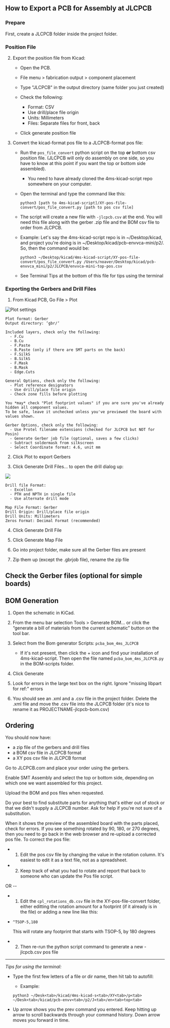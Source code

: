 ## How to Export a PCB for Assembly at JLCPCB ##


### Prepare ###

First, create a JLCPCB folder inside the project folder.

### Position File ###
2. Export the position file from Kicad:
	* Open the PCB.
	* File menu > fabrication output > component placement
	* Type "JLCPCB" in the output directory (same folder you just created)
	* Check the following:
		- Format: CSV
		- Use drill/place file origin 
		- Units: Millimeters 
		- Files: Separate files for front, back 

	* Click  generate position file 

3. Convert the kicad-format pos file to a JLCPCB-format pos file: 
	* Run the `pos_file_convert` python script on the top **or** bottom csv position file. (JLCPCB will only do assembly on one side, so you have to know at this point if you want the top or bottom side assembled).
		* You need to have already cloned the 4ms-kicad-script repo somewhere on your computer.
	* Open the terminal and type the command like this:
		
		```
		python3 [path to 4ms-kicad-script]/XY-pos-file-convert/pos_file_convert.py [path to pos csv file]
		```
	* The script will create a new file with `-jlcpcb.csv` at the end. You will need this file along with the gerber .zip file and the BOM csv file to order from JLCPCB.

	* Example: Let's say the 4ms-kicad-script repo is in ~/Desktop/kicad, and project you're doing is in ~/Desktop/kicad/pcb-envvca-mini/p2/. So, then the command would be:

       ```
       python3 ~/Desktop/kicad/4ms-kicad-script/XY-pos-file-convert/pos_file_convert.py /Users/noaver/Desktop/kicad/pcb-envvca_mini/p2/JLCPCB/envvca-mini-top-pos.csv
		```

   * See Terminal Tips at the bottom of this file for tips using the terminal
   
   
### Exporting the Gerbers and Drill Files ###

1. From Kicad PCB, Go File > Plot

![Plot settings](img/plot-settings.png)

	Plot format: Gerber 
	Output directory: ‘gbr/‘
	
	Included layers, check only the following:
	  - F.Cu
	  - B.Cu
	  - F.Paste
	  - B.Paste (only if there are SMT parts on the back)
	  - F.SilkS
	  - B.SilkS
	  - F.Mask
	  - B.Mask
	  - Edge.Cuts
	
	General Options, check only the following:
	  - Plot reference designators 
	  - Use drill/place file origin 
	  - Check zone fills before plotting 
	
	You *may* check "Plot footprint values" if you are sure you've already hidden all component values. 
	To be safe, leave it unchecked unless you've previewed the board with values shown.
	
	Gerber Options, check only the following:
	  - Use Protel filename extensions (checked for JLCPCB but NOT for Posin)
	  - Generate Gerber job file (optional, saves a few clicks)
	  - Subtract soldermask from silkscreen 
	  - Select Coordinate format: 4.6, unit mm


2. Click Plot to export Gerbers 

3. Click Generate Drill Files... to open the drill dialog up:

![](img/drill-settings.png)

	Drill file Format:
	  - Excellon 
	  - PTH and NPTH in single file 
	  - Use alternate drill mode 
	
	Map File Format: Gerber 
	Drill Origin: Drill/place file origin 
	Drill Units: Millimeters 
	Zeros Format: Decimal Format (recommended)

4. Click Generate Drill File

5. Click Generate Map File 

6. Go into project folder, make sure all the Gerber files are present

7. Zip them up (except the .gbrjob file), rename the zip file 

## Check the Gerber files (optional for simple boards) ##


## BOM Generation ##

1. Open the schematic in KiCad.

2. From the menu bar selection Tools > Generate BOM... or click the “generate a bill of materials from the current schematic” button on the tool bar.

3. Select from the Bom generator Scripts: `pcba_bom_4ms_JLCPCB`
	- If it's not present, then click the + icon and find your installation of 4ms-kicad-script. Then open the file named `pcba_bom_4ms_JLCPCB.py` in the BOM-scripts folder.

4. Click Generate
5. Look for errors in the large text box on the right. Ignore "missing libpart for ref:" errors
6. You should see an .xml and a .csv file in the project folder. Delete the .xml file and move the .csv file into the JLCPCB folder (it's nice to rename it as PROJECTNAME-jlcpcb-bom.csv)


## Ordering ##
You should now have:
  - a zip file of the gerbers and drill files
  - a BOM csv file in JLCPCB format
  - a XY pos csv file in JLCPCB format

Go to JLCPCB.com and place your order using the gerbers.

Enable SMT Assembly and select the top or bottom side, depending on which one we want assembled for this project.

Upload the BOM and pos files when requested.

Do your best to find substitute parts for anything that's either out of stock or that we didn't supply a JLCPCB number. Ask for help if you're not sure of a substitution.

When it shows the preview of the assembled board with the parts placed, check for errors. If you see something rotated by 90, 180, or 270 degrees, then you need to go back in the web browser and re-upload a corrected pos file. To correct the pos file:

  - 1) Edit the pos csv file by changing the value in the rotation column. It's easiest to edit it as a text file, not as a spreadsheet.
  - 2) Keep track of what you had to rotate and report that back to someone who can update the Pos file script.
  
  OR --
  
  - 1) Edit the `cpl_rotations_db.csv` file in the XY-pos-file-convert folder, either editting the rotation amount for a footprint (if it already is in the file) or adding a new line like this:
  - 
	```
	^TSOP-5,180
	```
	
	This will rotate any footprint that starts with TSOP-5, by 180 degrees
  - 2) Then re-run the python script command to generate a new -jlcpcb.csv pos file

------------------------------


*Tips for using the terminal:*

* Type the first few letters of a file or dir name, then hit tab to autofill:
	- Example:

    ```
    python3 ~/Desk<tab>/kicad/4ms-kicad-s<tab>/XY<tab>/p<tab> ~/Desk<tab>/kicad/pcb-envv<tab>/p2/J<tab>/en<tab>top<tab>
    ```
	
* Up arrow shows you the prev command you entered. Keep hitting up arrow to scroll backwards through your command history. Down arrow moves you forward in time.
